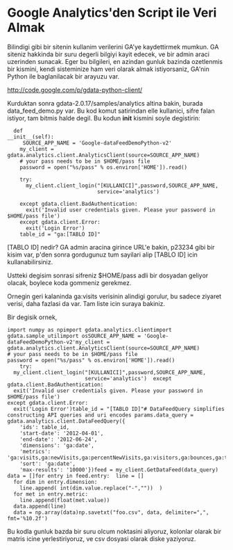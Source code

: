 # Google Analytics'den Script ile Veri Almak

Bilindigi gibi bir sitenin kullanim verilerini GA'ye kaydettirmek
mumkun. GA siteniz hakkinda bir suru degerli bilgiyi kayit edecek, ve
bir admin araci uzerinden sunacak. Eger bu bilgileri, en azindan
gunluk bazinda ozetlenmis bir kismini, kendi sisteminize ham veri
olarak almak istiyorsaniz, GA'nin Python ile baglanilacak bir arayuzu
var.

http://code.google.com/p/gdata-python-client/

Kurduktan sonra gdata-2.0.17/samples/analytics altina bakin, burada
data_feed_demo.py var. Bu kod komut satirindan elle kullanici, sifre
falan istiyor, tam bitmis halde degil. Bu kodun __init__ kismini soyle
degistirin:

```
  def
__init__(self):
     SOURCE_APP_NAME = 'Google-dataFeedDemoPython-v2'
    my_client = gdata.analytics.client.AnalyticsClient(source=SOURCE_APP_NAME)
    # your pass needs to be in $HOME/pass file
    password = open("%s/pass" % os.environ['HOME']).read()
   
    try:
      my_client.client_login("[KULLANICI]",password,SOURCE_APP_NAME,
                             service='analytics')
     
    except gdata.client.BadAuthentication:
      exit('Invalid user credentials given. Please your password in $HOME/pass file')
    except gdata.client.Error:
      exit('Login Error')
    table_id = "ga:[TABLO ID]"
```

[TABLO ID] nedir? GA admin aracina girince URL'e bakin, p23234 gibi bir kisim var, p'den sonra gordugunuz tum sayilari alip [TABLO ID] icin kullanabilirsiniz. 

Ustteki degisim sonrasi sifreniz $HOME/pass adli bir dosyadan geliyor olacak, boylece koda gommeniz gerekmez. 

Ornegin geri kalaninda ga:visits verisinin alindigi gorulur, bu sadece ziyaret verisi, daha fazlasi da var. Tam liste icin suraya bakiniz.

Bir degisik ornek,

```
import numpy as npimport gdata.analytics.clientimport gdata.sample_utilimport osSOURCE_APP_NAME = 'Google-dataFeedDemoPython-v2'my_client = gdata.analytics.client.AnalyticsClient(source=SOURCE_APP_NAME)
# your pass needs to be in $HOME/pass file
password = open("%s/pass" % os.environ['HOME']).read()
    try:
  my_client.client_login("[KULLANICI]",password,SOURCE_APP_NAME,
                         service='analytics')  except gdata.client.BadAuthentication:
  exit('Invalid user credentials given. Please your password in $HOME/pass file')
except gdata.client.Error:
  exit('Login Error')table_id = "[TABLO ID]"# DataFeedQuery simplifies constructing API queries and uri encodes params.data_query = gdata.analytics.client.DataFeedQuery({
    'ids': table_id,
    'start-date': '2012-04-01',
    'end-date': '2012-06-24',
    'dimensions': 'ga:date',
    'metrics': 'ga:visits,ga:newVisits,ga:percentNewVisits,ga:visitors,ga:bounces,ga:timeOnSite',
    'sort': 'ga:date',
    'max-results': '10000'})feed = my_client.GetDataFeed(data_query)
data = []for entry in feed.entry:  line = []
  for dim in entry.dimension:
    line.append( int(dim.value.replace("-",""))  )
  for met in entry.metric:
    line.append(float(met.value))
  data.append(line)
  data = np.array(data)np.savetxt("foo.csv", data, delimiter=",", fmt='%10.2f')
```

Bu kodla gunluk bazda bir suru olcum noktasini aliyoruz, kolonlar
olarak bir matris icine yerlestiriyoruz, ve csv dosyasi olarak diske
yaziyoruz.





